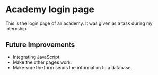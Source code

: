 # Academy login page


This is the login page of an academy.
It was given as a task during my internship.


## Future Improvements


- Integrating JavaScript.
- Make the other pages work.
- Make sure the form sends the information to a database.
